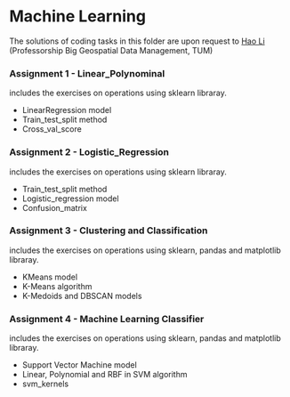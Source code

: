 # Machine Learning

The solutions of coding tasks in this folder are upon request to [Hao Li](mailto:hao_bgd.li@tum.de) (Professorship Big Geospatial Data Management, TUM)

### Assignment 1 - Linear_Polynominal

includes the exercises on operations using sklearn libraray.
- LinearRegression model
- Train_test_split method
- Cross_val_score


### Assignment 2 - Logistic_Regression

includes the exercises on operations using sklearn libraray.
- Train_test_split method
- Logistic_regression model
- Confusion_matrix


### Assignment 3 - Clustering and Classification

includes the exercises on operations using sklearn, pandas and matplotlib libraray.
- KMeans model
- K-Means algorithm
- K-Medoids and DBSCAN models


### Assignment 4 - Machine Learning Classifier

includes the exercises on operations using sklearn, pandas and matplotlib libraray.
- Support Vector Machine model
- Linear, Polynomial and RBF in SVM algorithm
- svm_kernels